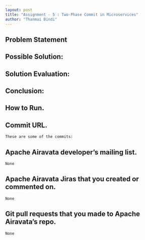 ```yaml
---
layout: post
title: "Assignment - 5 : Two-Phase Commit in Microservices"
author: "Thanmai Bindi"
---
```


## Problem Statement

## Possible Solution:

## Solution Evaluation:

## Conclusion:

## How to Run.
	
## Commit URL.

	These are some of the commits:

## Apache Airavata developer’s mailing list. 
	None

## Apache Airavata Jiras that you created or commented on.
	None

## Git pull requests that you made to Apache Airavata’s repo.
	None